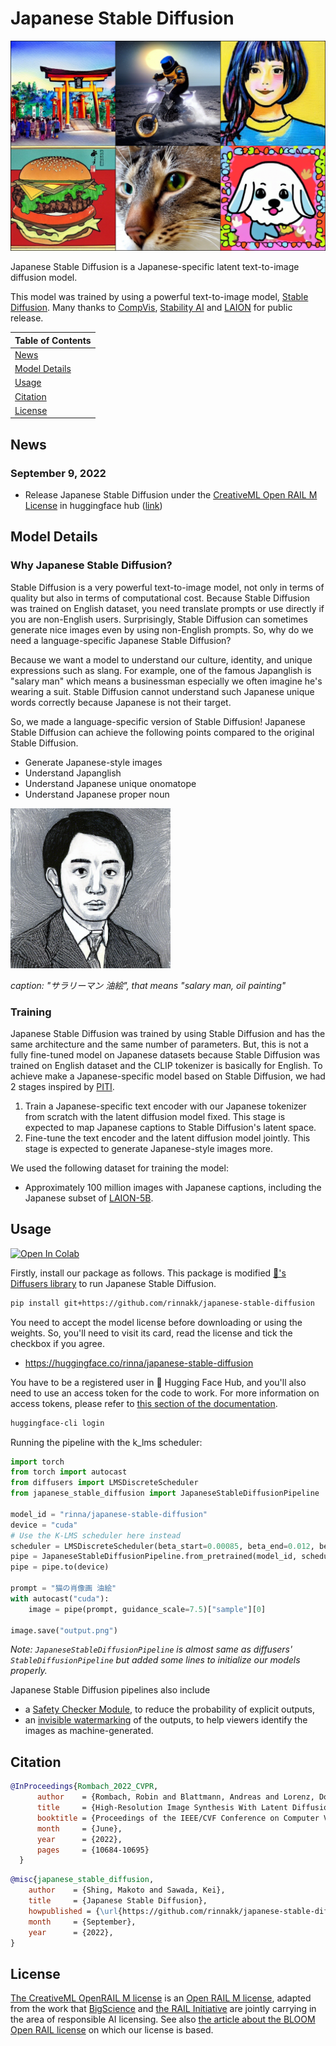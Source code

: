 # Japanese Stable Diffusion

<img src="./data/out.png" alt="img">


Japanese Stable Diffusion is a Japanese-specific latent text-to-image diffusion model.

This model was trained by using a powerful text-to-image model, [Stable Diffusion](https://github.com/CompVis/stable-diffusion). 
Many thanks to [CompVis](https://github.com/CompVis), [Stability AI](https://stability.ai/) and [LAION](https://laion.ai/) for public release. 

| Table of Contents |
|-|
| [News](#news) |
| [Model Details](#model-details) |
| [Usage](#usage) |
| [Citation](#citation) |
| [License](#license) |

## News
### September 9, 2022
- Release Japanese Stable Diffusion under the [CreativeML Open RAIL M License](LICENSE) in huggingface hub ([link](https://huggingface.co/rinna/japanese-stable-diffusion))

## Model Details
### Why Japanese Stable Diffusion?
Stable Diffusion is a very powerful text-to-image model, not only in terms of quality but also in terms of computational cost. 
Because Stable Diffusion was trained on English dataset, you need translate prompts or use directly if you are non-English users. 
Surprisingly, Stable Diffusion can sometimes generate nice images even by using non-English prompts. 
So, why do we need a language-specific Japanese Stable Diffusion?

Because we want a model to understand our culture, identity, and unique expressions such as slang. 
For example, one of the famous Japanglish is "salary man" which means a businessman especially we often imagine he's wearing a suit. 
Stable Diffusion cannot understand such Japanese unique words correctly because Japanese is not their target.

So, we made a language-specific version of Stable Diffusion! 
Japanese Stable Diffusion can achieve the following points compared to the original Stable Diffusion. 
- Generate Japanese-style images
- Understand Japanglish
- Understand Japanese unique onomatope
- Understand Japanese proper noun


<img src="./data/salary_man.png" alt="img" width="256" height="256">

*caption: "サラリーマン 油絵", that means "salary man, oil painting"*

### Training 
Japanese Stable Diffusion was trained by using Stable Diffusion and has the same architecture and the same number of parameters.
But, this is not a fully fine-tuned model on Japanese datasets because Stable Diffusion was trained on English dataset and the CLIP tokenizer is basically for English.
To achieve make a Japanese-specific model based on Stable Diffusion, we had 2 stages inspired by [PITI](https://arxiv.org/abs/2205.12952).

1. Train a Japanese-specific text encoder with our Japanese tokenizer from scratch with the latent diffusion model fixed. This stage is expected to map Japanese captions to Stable Diffusion's latent space. 
2. Fine-tune the text encoder and the latent diffusion model jointly. This stage is expected to generate Japanese-style images more. 

We used the following dataset for training the model:

- Approximately 100 million images with Japanese captions, including the Japanese subset of [LAION-5B](https://laion.ai/blog/laion-5b/).


## Usage

<a href="https://colab.research.google.com/github/rinnakk/japanese-stable-diffusion/blob/master/scripts/txt2img.ipynb" target="_parent"><img src="https://colab.research.google.com/assets/colab-badge.svg" alt="Open In Colab"/></a>

Firstly, install our package as follows. This package is modified [🤗's Diffusers library](https://github.com/huggingface/diffusers) to run Japanese Stable Diffusion.


```bash
pip install git+https://github.com/rinnakk/japanese-stable-diffusion
```

You need to accept the model license before downloading or using the weights. So, you'll need to visit its card, read the license and tick the checkbox if you agree.

- https://huggingface.co/rinna/japanese-stable-diffusion

You have to be a registered user in 🤗 Hugging Face Hub, and you'll also need to use an access token for the code to work. For more information on access tokens, please refer to [this section of the documentation](https://huggingface.co/docs/hub/security-tokens).
```bash
huggingface-cli login
```

Running the pipeline with the k_lms scheduler:

```python
import torch
from torch import autocast
from diffusers import LMSDiscreteScheduler
from japanese_stable_diffusion import JapaneseStableDiffusionPipeline

model_id = "rinna/japanese-stable-diffusion"
device = "cuda"
# Use the K-LMS scheduler here instead
scheduler = LMSDiscreteScheduler(beta_start=0.00085, beta_end=0.012, beta_schedule="scaled_linear", num_train_timesteps=1000)
pipe = JapaneseStableDiffusionPipeline.from_pretrained(model_id, scheduler=scheduler, use_auth_token=True)
pipe = pipe.to(device)

prompt = "猫の肖像画 油絵"
with autocast("cuda"):
    image = pipe(prompt, guidance_scale=7.5)["sample"][0]  
    
image.save("output.png")
```

_Note: `JapaneseStableDiffusionPipeline` is almost same as diffusers' `StableDiffusionPipeline` but added some lines to initialize our models properly._ 


Japanese Stable Diffusion pipelines also include 
- a [Safety Checker Module](https://github.com/huggingface/diffusers/blob/main/src/diffusers/pipelines/stable_diffusion/safety_checker.py), to reduce the probability of explicit outputs,
- an [invisible watermarking](https://github.com/ShieldMnt/invisible-watermark) of the outputs, to help viewers identify the images as machine-generated.



## Citation

```bibtex
@InProceedings{Rombach_2022_CVPR,
      author    = {Rombach, Robin and Blattmann, Andreas and Lorenz, Dominik and Esser, Patrick and Ommer, Bj\"orn},
      title     = {High-Resolution Image Synthesis With Latent Diffusion Models},
      booktitle = {Proceedings of the IEEE/CVF Conference on Computer Vision and Pattern Recognition (CVPR)},
      month     = {June},
      year      = {2022},
      pages     = {10684-10695}
  }
```

```bibtex
@misc{japanese_stable_diffusion,
    author    = {Shing, Makoto and Sawada, Kei},
    title     = {Japanese Stable Diffusion},
    howpublished = {\url{https://github.com/rinnakk/japanese-stable-diffusion}},
    month     = {September},
    year      = {2022},
}
```

## License
[The CreativeML OpenRAIL M license](LICENSE)  is an [Open RAIL M license](https://www.licenses.ai/blog/2022/8/18/naming-convention-of-responsible-ai-licenses), adapted from the work that [BigScience](https://bigscience.huggingface.co/) and [the RAIL Initiative](https://www.licenses.ai/) are jointly carrying in the area of responsible AI licensing. See also [the article about the BLOOM Open RAIL license](https://bigscience.huggingface.co/blog/the-bigscience-rail-license) on which our license is based.